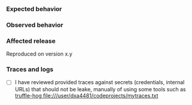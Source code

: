 ### Expected behavior

### Observed behavior

### Affected release

Reproduced on version x.y
<!-- specify release note version here -->

### Traces and logs

<!-- Remember this is a public repo. DON'T leak credentials or Orange internal URLs. 
Automation may be applied in the future. e -->

* [ ] I have reviewed provided traces against secrets (credentials, internal URLs) that should not be leake, manually of using some tools such as [truffle-hog file:///user/dxa4481/codeprojects/mytraces.txt](https://github.com/dxa4481/truffleHog#truffle-hog)
